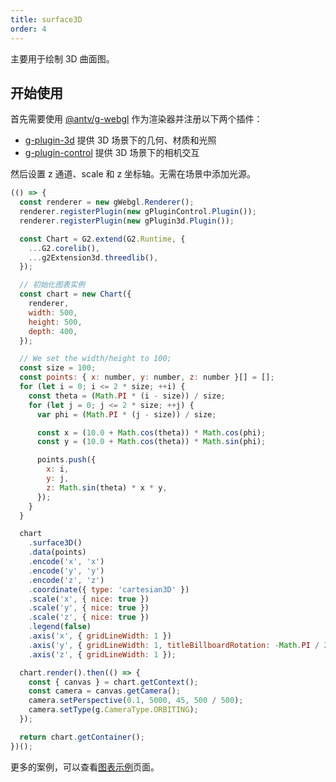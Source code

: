 ```yaml
---
title: surface3D
order: 4
---
```


主要用于绘制 3D 曲面图。

## 开始使用

首先需要使用 [@antv/g-webgl](https://g.antv.antgroup.com/api/renderer/webgl) 作为渲染器并注册以下两个插件：

- [g-plugin-3d](https://g.antv.antgroup.com/plugins/3d) 提供 3D 场景下的几何、材质和光照
- [g-plugin-control](https://g.antv.antgroup.com/plugins/control) 提供 3D 场景下的相机交互

然后设置 z 通道、scale 和 z 坐标轴。无需在场景中添加光源。

```js | ob
(() => {
  const renderer = new gWebgl.Renderer();
  renderer.registerPlugin(new gPluginControl.Plugin());
  renderer.registerPlugin(new gPlugin3d.Plugin());

  const Chart = G2.extend(G2.Runtime, {
    ...G2.corelib(),
    ...g2Extension3d.threedlib(),
  });

  // 初始化图表实例
  const chart = new Chart({
    renderer,
    width: 500,
    height: 500,
    depth: 400,
  });

  // We set the width/height to 100;
  const size = 100;
  const points: { x: number, y: number, z: number }[] = [];
  for (let i = 0; i <= 2 * size; ++i) {
    const theta = (Math.PI * (i - size)) / size;
    for (let j = 0; j <= 2 * size; ++j) {
      var phi = (Math.PI * (j - size)) / size;

      const x = (10.0 + Math.cos(theta)) * Math.cos(phi);
      const y = (10.0 + Math.cos(theta)) * Math.sin(phi);

      points.push({
        x: i,
        y: j,
        z: Math.sin(theta) * x * y,
      });
    }
  }

  chart
    .surface3D()
    .data(points)
    .encode('x', 'x')
    .encode('y', 'y')
    .encode('z', 'z')
    .coordinate({ type: 'cartesian3D' })
    .scale('x', { nice: true })
    .scale('y', { nice: true })
    .scale('z', { nice: true })
    .legend(false)
    .axis('x', { gridLineWidth: 1 })
    .axis('y', { gridLineWidth: 1, titleBillboardRotation: -Math.PI / 2 })
    .axis('z', { gridLineWidth: 1 });

  chart.render().then(() => {
    const { canvas } = chart.getContext();
    const camera = canvas.getCamera();
    camera.setPerspective(0.1, 5000, 45, 500 / 500);
    camera.setType(g.CameraType.ORBITING);
  });

  return chart.getContainer();
})();
```

更多的案例，可以查看[图表示例](/examples)页面。
